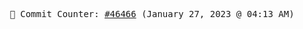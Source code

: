 <p align="center">
    <samp>
        📮 Commit Counter: <a href="https://github.com/Javascript-void0/Javascript-void0/commits/main">#46466</a> (January 27, 2023 @ 04:13 AM)
    </samp>
</p>
